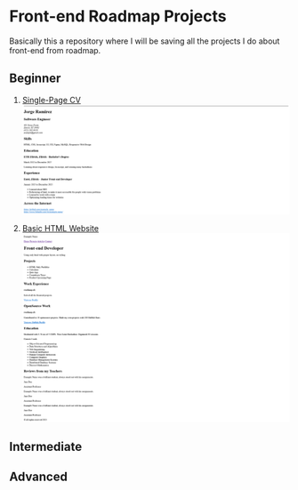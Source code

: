 # Front-end Roadmap Projects

Basically this a repository where I will be saving all the projects I do about front-end from roadmap.

## Beginner
1. [Single-Page CV](https://roadmap.sh/projects/single-page-cv)
![](./assets/single-page-cv.png)


2. [Basic HTML Website](https://roadmap.sh/projects/basic-html-website)
   ![](./assets/basic-html-website.png)

## Intermediate

## Advanced
